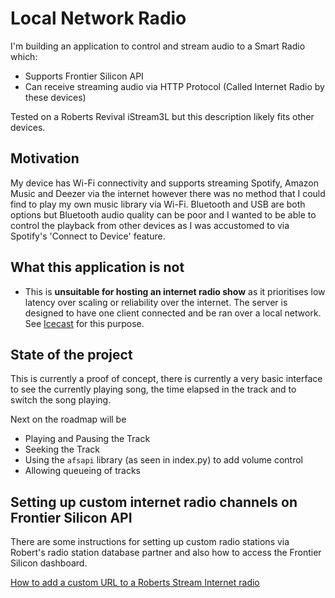 # Local Network Radio

I'm building an application to control and stream audio to a Smart Radio which:

- Supports Frontier Silicon API
- Can receive streaming audio via HTTP Protocol (Called Internet Radio by these devices)

Tested on a Roberts Revival iStream3L but this description likely fits other devices.

## Motivation

My device has Wi-Fi connectivity and supports streaming Spotify, Amazon Music and Deezer via the internet however there was no method that I could find to play my own music library via Wi-Fi. Bluetooth and USB are both options but Bluetooth audio quality can be poor and I wanted to be able to control the playback from other devices as I was accustomed to via Spotify's 'Connect to Device' feature.

## What this application is not

- This is **unsuitable for hosting an internet radio show** as it prioritises low latency over scaling or reliability over the internet. The server is designed to have one client connected and be ran over a local network. See [Icecast](https://icecast.org/) for this purpose.

## State of the project

This is currently a proof of concept, there is currently a very basic interface to see the currently playing song, the time elapsed in the track and to switch the song playing.

Next on the roadmap will be

- Playing and Pausing the Track
- Seeking the Track
- Using the `afsapi` library (as seen in index.py) to add volume control
- Allowing queueing of tracks

## Setting up custom internet radio channels on Frontier Silicon API

There are some instructions for setting up custom radio stations via Robert's radio station database partner and also how to access the Frontier Silicon dashboard.

[How to add a custom URL to a Roberts Stream Internet radio](https://web.archive.org/web/20240606233710/https://confusedbird.com/thread-7.html)
